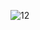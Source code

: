 ![12](https://github.com/Mysterious098/image/assets/107887745/8d08a1a2-e206-4907-a7f8-c5bd2bea5cb3)

